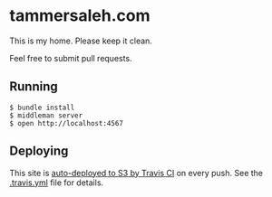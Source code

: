 # tammersaleh.com

This is my home.  Please keep it clean.

Feel free to submit pull requests.

## Running

```
$ bundle install
$ middleman server
$ open http://localhost:4567
```

## Deploying

This site is [auto-deployed to S3 by Travis CI](https://travis-ci.org/tsaleh/tammersaleh.com) on every push.  See the [.travis.yml](https://github.com/tsaleh/tammersaleh.com/blob/master/.travis.yml) file for details.
